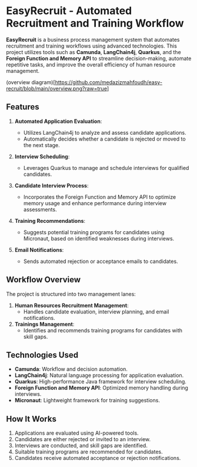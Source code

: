 # EasyRecruit - Automated Recruitment and Training Workflow

**EasyRecruit** is a business process management system that automates recruitment and training workflows using advanced technologies. This project utilizes tools such as **Camunda**, **LangChain4j**, **Quarkus**, and the **Foreign Function and Memory API** to streamline decision-making, automate repetitive tasks, and improve the overall efficiency of human resource management.

(overview diagram)[https://github.com/medazizmahfoudh/easy-recruit/blob/main/overview.png?raw=true]

## Features
1. **Automated Application Evaluation**:
   - Utilizes LangChain4j to analyze and assess candidate applications.
   - Automatically decides whether a candidate is rejected or moved to the next stage.

2. **Interview Scheduling**:
   - Leverages Quarkus to manage and schedule interviews for qualified candidates.

3. **Candidate Interview Process**:
   - Incorporates the Foreign Function and Memory API to optimize memory usage and enhance performance during interview assessments.

4. **Training Recommendations**:
   - Suggests potential training programs for candidates using Micronaut, based on identified weaknesses during interviews.

5. **Email Notifications**:
   - Sends automated rejection or acceptance emails to candidates.

## Workflow Overview
The project is structured into two management lanes:
1. **Human Resources Recruitment Management**:
   - Handles candidate evaluation, interview planning, and email notifications.
2. **Trainings Management**:
   - Identifies and recommends training programs for candidates with skill gaps.

## Technologies Used
- **Camunda**: Workflow and decision automation.
- **LangChain4j**: Natural language processing for application evaluation.
- **Quarkus**: High-performance Java framework for interview scheduling.
- **Foreign Function and Memory API**: Optimized memory handling during interviews.
- **Micronaut**: Lightweight framework for training suggestions.

## How It Works
1. Applications are evaluated using AI-powered tools.
2. Candidates are either rejected or invited to an interview.
3. Interviews are conducted, and skill gaps are identified.
4. Suitable training programs are recommended for candidates.
5. Candidates receive automated acceptance or rejection notifications.

